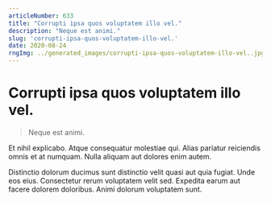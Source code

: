 ```yaml
---
articleNumber: 633
title: "Corrupti ipsa quos voluptatem illo vel."
description: "Neque est animi."
slug: 'corrupti-ipsa-quos-voluptatem-illo-vel.'
date: 2020-08-24
rngImg: ../generated_images/corrupti-ipsa-quos-voluptatem-illo-vel..jpg
---
```


# Corrupti ipsa quos voluptatem illo vel.

> Neque est animi.

Et nihil explicabo. Atque consequatur molestiae qui. Alias pariatur reiciendis omnis et at numquam. Nulla aliquam aut dolores enim autem.
 Distinctio dolorum ducimus sunt distinctio velit quasi aut quia fugiat. Unde eos eius. Consectetur rerum voluptatem velit sed. Expedita earum aut facere dolorem doloribus. Animi dolorum voluptatem sunt.
